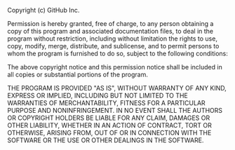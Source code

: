 Copyright (c) GitHub Inc.

Permission is hereby granted, free of charge, to any person obtaining a copy of this program and associated documentation files, to deal in the program without restriction, including without limitation the rights to use, copy, modify, merge, distribute, and sublicense, and to permit persons to whom the program is furnished to do so, subject to the following conditions:

The above copyright notice and this permission notice shall be included in all copies or substantial portions of the program.

THE PROGRAM IS PROVIDED "AS IS", WITHOUT WARRANTY OF ANY KIND, EXPRESS OR IMPLIED, INCLUDING BUT NOT LIMITED TO THE WARRANTIES OF MERCHANTABILITY, FITNESS FOR A PARTICULAR PURPOSE AND NONINFRINGEMENT. IN NO EVENT SHALL THE AUTHORS OR COPYRIGHT HOLDERS BE LIABLE FOR ANY CLAIM, DAMAGES OR OTHER LIABILITY, WHETHER IN AN ACTION OF CONTRACT, TORT OR OTHERWISE, ARISING FROM, OUT OF OR IN CONNECTION WITH THE SOFTWARE OR THE USE OR OTHER DEALINGS IN THE SOFTWARE.
